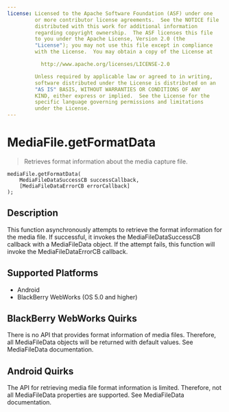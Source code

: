 ```yaml
---
license: Licensed to the Apache Software Foundation (ASF) under one
         or more contributor license agreements.  See the NOTICE file
         distributed with this work for additional information
         regarding copyright ownership.  The ASF licenses this file
         to you under the Apache License, Version 2.0 (the
         "License"); you may not use this file except in compliance
         with the License.  You may obtain a copy of the License at

           http://www.apache.org/licenses/LICENSE-2.0

         Unless required by applicable law or agreed to in writing,
         software distributed under the License is distributed on an
         "AS IS" BASIS, WITHOUT WARRANTIES OR CONDITIONS OF ANY
         KIND, either express or implied.  See the License for the
         specific language governing permissions and limitations
         under the License.
---
```


MediaFile.getFormatData
=======================

> Retrieves format information about the media capture file.

    mediaFile.getFormatData( 
        MediaFileDataSuccessCB successCallback, 
        [MediaFileDataErrorCB errorCallback]
    );

Description
-----------

This function asynchronously attempts to retrieve the format information for the media file.  If successful, it invokes the MediaFileDataSuccessCB callback with a MediaFileData object.  If the attempt fails, this function will invoke the MediaFileDataErrorCB callback.

Supported Platforms
-------------------

- Android
- BlackBerry WebWorks (OS 5.0 and higher)

BlackBerry WebWorks Quirks
--------------------------
There is no API that provides format information of media files.  Therefore, all MediaFileData objects will be returned with default values.  See MediaFileData documentation.

Android Quirks
--------------
The API for retrieving media file format information is limited.  Therefore, not all MediaFileData properties are supported.  See MediaFileData documentation.